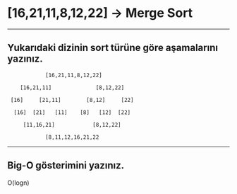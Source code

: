 # [16,21,11,8,12,22] -> Merge Sort
---
## Yukarıdaki dizinin sort türüne göre aşamalarını yazınız.

                [16,21,11,8,12,22]

        [16,21,11]              [8,12,22]

     [16]     [21,11]        [8,12]     [22]

      [16]  [21]   [11]    [8]   [12]  [22]

         [11,16,21]            [8,12,22]

                [8,11,12,16,21,22
---
## Big-O gösterimini yazınız.
O(logn)

